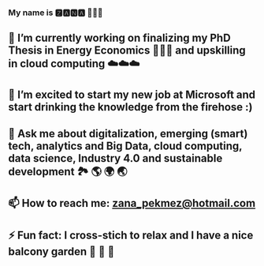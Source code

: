 ### My name is 🆉🅰🅽🅰 🙆🏼‍♀️
## 🔭 I’m currently working on finalizing my PhD Thesis in Energy Economics 👩🏼‍🎓 and upskilling in cloud computing ☁️☁️☁️
## 🌱 I’m excited to start my new job at Microsoft and start drinking the knowledge from the firehose :)  
## 💬 Ask me about digitalization, emerging (smart) tech, analytics and Big Data, cloud computing, data science, Industry 4.0 and sustainable development 🏞 🌎 🌍 🌏
## 📫 How to reach me: zana_pekmez@hotmail.com
## ⚡ Fun fact: I cross-stich to relax and I have a nice balcony garden 🌼 🌱 🌿 
